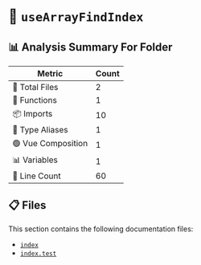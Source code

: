 # 📁 `useArrayFindIndex`

## 📊 Analysis Summary For Folder

| Metric | Count |
|--------|-------|
| 📁 Total Files | 2 |
| 🔧 Functions | 1 |
| 📦 Imports | 10 |
| 📑 Type Aliases | 1 |
| 🟢 Vue Composition | 1 |
| 📊 Variables | 1 |
| 🔢 Line Count | 60 |


## 📋 Files

This section contains the following documentation files:

- [`index`](./index.md)
- [`index.test`](./index.test.md)